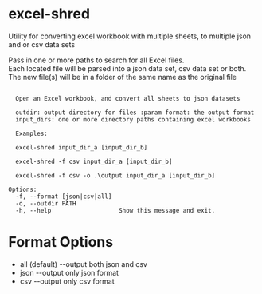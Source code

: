 # excel-shred
Utility for converting excel workbook with multiple sheets, to multiple json and or csv data sets

Pass in one or more paths to search for all Excel files.  
Each located file will be parsed into a json data set, csv data set or both.
The new file(s) will be in a folder of the same name as the original file


```

  Open an Excel workbook, and convert all sheets to json datasets 
  
  outdir: output directory for files :param format: the output format
  input_dirs: one or more directory paths containing excel workbooks

  Examples:

  excel-shred input_dir_a [input_dir_b]

  excel-shred -f csv input_dir_a [input_dir_b]

  excel-shred -f csv -o .\output input_dir_a [input_dir_b]

Options:
  -f, --format [json|csv|all]
  -o, --outdir PATH
  -h, --help                   Show this message and exit.
```  

# Format Options

* all (default) --output both json and csv
* json --output only json format
* csv --output only csv format

